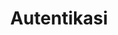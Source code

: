 ---
title: Autentikasi
position_number: 2
parameters:
  - name:
    content:
content_markdown: |-
  Anda membutuhkan autentikasi untuk memanggil API. Anda dapat men-generate ```API Key``` dan ```API Secret Key``` pada dasbor anda.

  Tambahkan ```API Key``` dan ```API Secret Key``` pada pada saat mengakses endpoint autentikasi untuk mendapatkan ```Token```. 
  
  ```Token``` akan dipakai pada setiap request ke endpoint URL (akses menggunakan ```Bearer Token```)

left_code_blocks:
  - code_block: |2-
      curl -u "YOUR_API_KEY:YOUR_API_SECRET_KEY" https://api.twitter.com/oauth2/token
    title: cURL
    language: bash
right_code_blocks:
  - code_block: |2-
      {
        "token_type": "bearer",
        "access_token": "AAAAAAAAAAAAAAAAAAAAAFQpwwAAAAAAJVx3Dsboo1opmVc1WMyw0qfj7fU%3DQN5MNkSM40tQnBa258xxYMdc8QfgRqkrqZHuru55AI3u12TGUP"
      }
    title: Response Success
    language: javascript
  - code_block: |2-
       {
          "errors": [
            {
                "code": 99,
                "message": "Unable to verify your credentials",
                "label": "authenticity_token_error"
            }
          ]
        }
    title: Response Error
    language: javascript
---